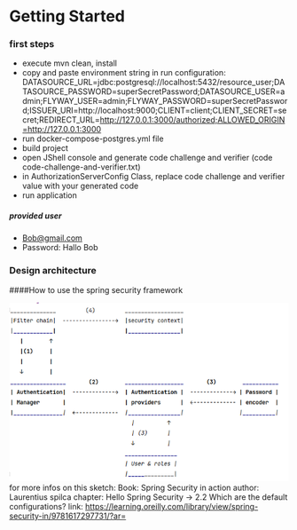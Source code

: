# Getting Started

### first steps

* execute mvn clean, install
* copy and paste environment string in run configuration: DATASOURCE_URL=jdbc:postgresql://localhost:5432/resource_user;DATASOURCE_PASSWORD=superSecretPassword;DATASOURCE_USER=admin;FLYWAY_USER=admin;FLYWAY_PASSWORD=superSecretPassword;ISSUER_URI=http://localhost:9000;CLIENT=client;CLIENT_SECRET=secret;REDIRECT_URL=http://127.0.0.1:3000/authorized;ALLOWED_ORIGIN=http://127.0.0.1:3000
* run docker-compose-postgres.yml file
* build project
* open JShell console and generate code challenge and verifier (code code-challenge-and-verifier.txt)
* in AuthorizationServerConfig Class, replace code challenge and verifier value with your generated code
* run application

##### provided user 
* Bob@gmail.com
* Password: Hallo Bob 

### Design architecture 
####How to use the spring security framework


![img.png](img.png)
for more infos on this sketch:
Book: Spring Security in action
author: Laurentius spilca 
chapter: Hello Spring Security -> 2.2 Which are the default configurations?
link: https://learning.oreilly.com/library/view/spring-security-in/9781617297731/?ar=




                                    